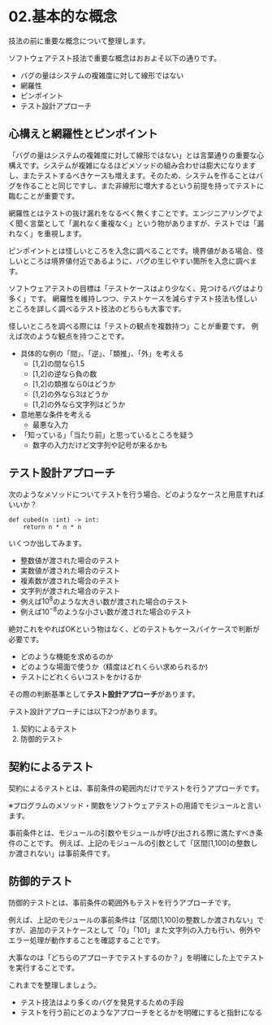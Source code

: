 
# 02.基本的な概念

技法の前に重要な概念について整理します。

ソフトウェアテスト技法で重要な概念はおおよそ以下の通りです。
- バグの量はシステムの複雑度に対して線形ではない
- 網羅性
- ピンポイント
- テスト設計アプローチ

## 心構えと網羅性とピンポイント

「バグの量はシステムの複雑度に対して線形ではない」とは言葉通りの重要な心構えです。システムが複雑になるほどメソッドの組み合わせは膨大になりますし、またテストするべきケースも増えます。そのため、システムを作ることはバグを作ることと同じですし、また非線形に増大するという前提を持ってテストに臨むことが重要です。

網羅性とはテストの抜け漏れをなるべく無くすことです。エンジニアリングでよく聞く言葉として「漏れなく重複なく」という物がありますが、テストでは「漏れなく」を重視します。

ピンポイントとは怪しいところを入念に調べることです。境界値がある場合、怪しいところは境界値付近であるように、バグの生じやすい箇所を入念に調べます。


ソフトウェアテストの目標は「テストケースはより少なく、見つけるバグはより多く」です。
網羅性を維持しつつ、テストケースを減らすテスト技法も怪しいところを詳しく調べるテスト技法のどちらも大事です。


怪しいところを調べる際には「テストの観点を複数持つ」ことが重要です。
例えば次のような観点を持つことです。
- 具体的な例の「間」、「逆」、「類推」、「外」を考える
    - [1,2]の間なら1.5
    - [1,2]の逆なら負の数
    - [1,2]の類推なら0はどうか
    - [1,2]の外なら3はどうか
    - [1,2]の外なら文字列はどうか
- 意地悪な条件を考える
    - 最悪な入力
- 「知っている」「当たり前」と思っているところを疑う
    - 数字の入力だけど文字列や記号が来るかも

## テスト設計アプローチ
次のようなメソッドについてテストを行う場合、どのようなケースと用意すればいいか？
```
def cubed(n :int) -> int:
    return n * n * n
```

いくつか出してみます。
- 整数値が渡された場合のテスト
- 実数値が渡された場合のテスト
- 複素数が渡された場合のテスト
- 文字列が渡された場合のテスト
- 例えば$10^{8}$のような大きい数が渡された場合のテスト
- 例えば$10^{-8}$のような小さい数が渡された場合のテスト

絶対これをやればOKという物はなく、どのテストもケースバイケースで判断が必要です。

- どのような機能を求めるのか
- どのような場面で使うか（精度はどれくらい求められるか)
- テストにどれくらいコストをかけるか

その際の判断基準として**テスト設計アプローチ**があります。


テスト設計アプローチには以下2つがあります。
1. 契約によるテスト
2. 防御的テスト

## 契約によるテスト
契約によるテストとは、事前条件の範囲内だけでテストを行うアプローチです。

※プログラムのメソッド・関数をソフトウェアテストの用語でモジュールと言います。

事前条件とは、モジュールの引数やモジュールが呼び出される際に満たすべき条件のことです。
例えば、上記のモジュールの引数として「区間[1,100]の整数しか渡されない」は事前条件です。

## 防御的テスト
防御的テストとは、事前条件の範囲外もテストを行うアプローチです。

例えば、上記のモジュールの事前条件は「区間[1,100]の整数しか渡されない」ですが、追加のテストケースとして「0」「101」また文字列の入力も行い、例外やエラー処理が動作することを確認することです。


大事なのは「どちらのアプローチでテストするのか？」を明確にした上でテストを実行することです。


これまでを整理しましょう。

- テスト技法はより多くのバグを発見するための手段
- テストを行う前にどのようなアプローチをとるかを明確にすると指針になる
